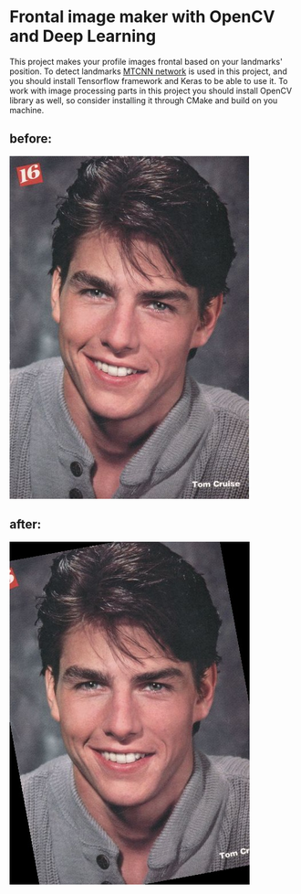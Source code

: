 # Frontal image maker with OpenCV and Deep Learning

This project makes your profile images frontal based on your landmarks' position. To detect landmarks [MTCNN network](https://github.com/ipazc/mtcnn) is used in this project, and you should install Tensorflow framework and Keras to be able to use it. To work with image processing parts in this project you should install OpenCV library as well, so consider installing it through CMake and build on you machine.


## before:
![alter before](https://github.com/mrhajbabaei/frontal-image-maker-opencv/blob/master/images/img3.jpg)

## after:
![alter after](https://github.com/mrhajbabaei/frontal-image-maker-opencv/blob/master/images/rotated_img3.jpg)